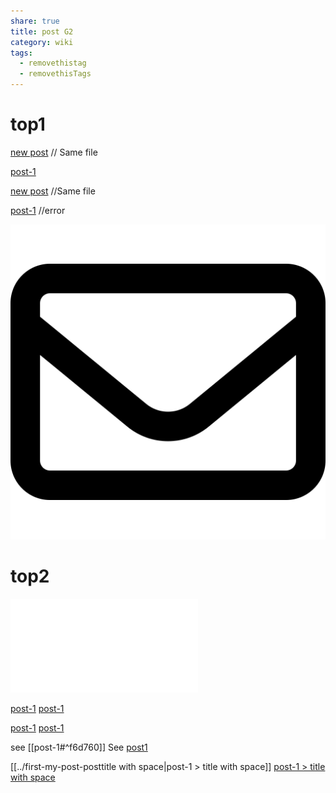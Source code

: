 ```yaml
---
share: true
title: post G2
category: wiki
tags:
  - removethistag
  - removethisTags
---
```




# top1
[new post](INBOX/wiki/new%20post.md) // Same file

[post-1](../first-my-post-post.md)

[new post](new%20post.md) //Same file

[post-1](../first-my-post-post.md) //error

![pic200](../../../assets/image/pic-1.svg)

# top2

![post-1](../first-my-post-postsoft1.md)



[post-1](../first-my-post-postsoft1.mdsoft1.md)
[post-1](../first-my-post-postsoft2.md)

[post-1](../first-my-post-postsoft1.mdsoft1.mdsoft1.md)
[post-1](../first-my-post-postsoft2.mdsoft2.md)

see [[post-1#^f6d760]]
See [post1](post-1#^f6d760)

[[../first-my-post-posttitle with space|post-1 > title with space]]
[post-1 > title with space](../first-my-post-posttitle%20with%20spacetitle%20with%20space.md)